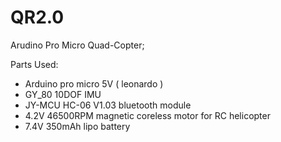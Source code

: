 # QR2.0
Arudino Pro Micro Quad-Copter;

Parts Used:

  - Arduino pro micro 5V ( leonardo )
  - GY_80 10DOF IMU
  - JY-MCU HC-06 V1.03 bluetooth module
  - 4.2V 46500RPM magnetic coreless motor for RC helicopter
  - 7.4V 350mAh lipo battery
